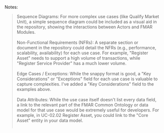 Notes:
>Sequence Diagrams: For more complex use cases (like Qualify Market Unit), a simple sequence diagram could be included as a visual aid in the repository, showing the interactions between Actors and FMAR Modules.<br><br>
>Non-Functional Requirements (NFRs): A separate section or document in the repository could detail the NFRs (e.g., performance, scalability, availability) for each use case. For example, "Register Asset" needs to support a high volume of transactions, while "Register Service Provider" has a much lower volume.<br><br>
>Edge Cases / Exceptions: While the snappy format is good, a "Key Considerations" or "Exceptions" field for each use case is valuable to capture complexities. I've added a "Key Considerations" field to the examples above.<br><br>
>Data Attributes: While the use case itself doesn't list every data field, a link to the relevant part of the FMAR Common Ontology or data model for that use case would be extremely useful for developers. For example, in UC-02.02 Register Asset, you could link to the "Core Asset" entity in your data model.<br><br>
